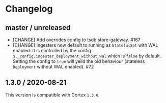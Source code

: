 # Changelog

## master / unreleased

* [CHANGE] Add overrides config to tsdb store-gateway. #167
* [CHANGE] Ingesters now default to running as `StatefulSet` with WAL enabled. It is controlled by the config `$._config.ingester_deployment_without_wal` which is `false` by default. Setting the config to `true` will yeild the old behaviour (stateless `Deployment` without WAL enabled). #72

## 1.3.0 / 2020-08-21

This version is compatible with Cortex `1.3.0`.
